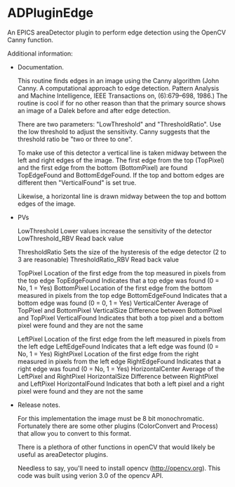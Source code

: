 ADPluginEdge
============

An EPICS areaDetector plugin to perform edge detection using the
OpenCV Canny function.

Additional information:

- Documentation.

  This routine finds edges in an image using the Canny algorithm (John
  Canny. A computational approach to edge detection. Pattern Analysis
  and Machine Intelligence, IEEE Transactions on, (6):679–698, 1986.)
  The routine is cool if for no other reason than that the primary
  source shows an image of a Dalek before and after edge detection.

  There are two parameters: "LowThreshold" and "ThresholdRatio".  Use
  the low threshold to adjust the sensitivity.  Canny suggests that
  the threshold ratio be "two or three to one".

  To make use of this detector a vertical line is taken midway between
  the left and right edges of the image.  The first edge from the top
  (TopPixel) and the first edge from the bottom (BottomPixel) are
  found TopEdgeFound and BottomEdgeFound.  If the top and bottom edges
  are different then "VerticalFound" is set true.

  Likewise, a horizontal line is drawn midway between the top and
  bottom edges of the image.

- PVs

  LowThreshold        Lower values increase the sensitivity of the detector
  LowThreshold_RBV    Read back value

  ThresholdRatio      Sets the size of the hysteresis of the edge detector (2 to 3 are reasonable)
  ThresholdRatio_RBV  Read back value

  TopPixel            Location of the first edge from the top measured in pixels from the top edge
  TopEdgeFound        Indicates that a top edge was found  (0 = No, 1 = Yes)
  BottomPixel         Location of the first edge from the bottom measured in pixels from the top edge
  BottomEdgeFound     Indicates that a bottom edge was found (0 = 0, 1 = Yes)
  VerticalCenter      Average of TopPixel and BottomPixel
  VerticalSize        Difference between BottomPixel and TopPixel
  VerticalFound       Indicates that both a top pixel and a bottom pixel were found and they are not the same

  LeftPixel           Location of the first edge from the left measured in pixels from the left edge
  LeftEdgeFound       Indicates that a left edge was found (0 = No, 1 = Yes)
  RightPixel          Location of the first edge from the right measured in pixels from the left edge
  RightEdgeFound      Indicates that a right edge was found (0 = No, 1 = Yes)
  HorizontalCenter    Average of the LeftPixel and RightPixel
  HorizontalSize      Difference between RightPixel and LeftPixel
  HorizontalFound     Indicates that both a left pixel and a right pixel were found and they are not the same

- Release notes.
  
  For this implementation the image must be 8 bit monochromatic.
  Fortunately there are some other plugins (ColorConvert and Process)
  that allow you to convert to this format.

  There is a plethora of other functions in openCV that would likely
  be useful as areaDetector plugins.

  Needless to say, you'll need to install opencv (http://opencv.org).
  This code was built using verion 3.0 of the opencv API.
